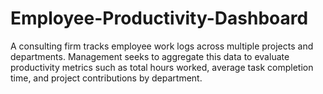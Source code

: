 # Employee-Productivity-Dashboard
A consulting firm tracks employee work logs across multiple projects and departments. Management seeks to aggregate this data to evaluate productivity metrics such as total hours worked, average task completion time, and project contributions by department. 

